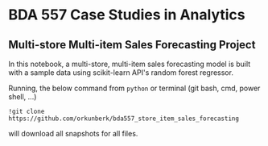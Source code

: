 # BDA 557 Case Studies in Analytics

## Multi-store Multi-item Sales Forecasting Project

In this notebook, a multi-store, multi-item sales forecasting model is built with a sample data using scikit-learn API's random forest regressor.

Running, the below command from `python` or terminal (git bash, cmd, power shell, ...)
```
!git clone https://github.com/orkunberk/bda557_store_item_sales_forecasting
```

will download all snapshots for all files.
